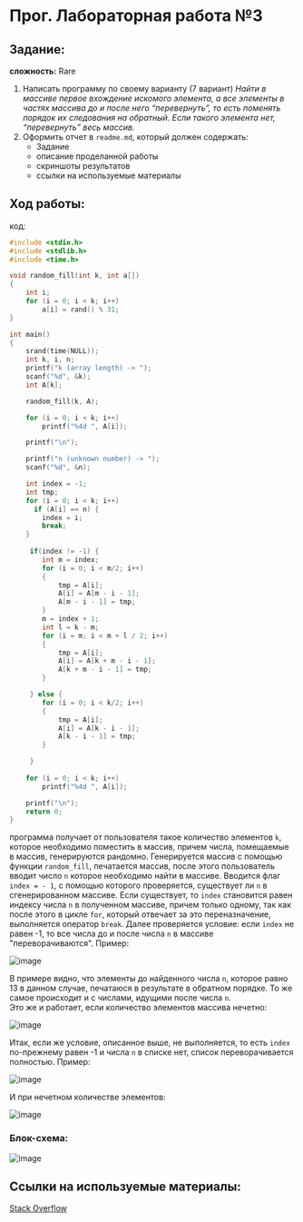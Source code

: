 # Прог. Лабораторная работа №3
## Задание:
__сложность:__ Rare
1. Написать программу по своему варианту (7 вариант)
   _Найти в массиве первое вхождение искомого элемента, а все элементы в частях массива до и после него “перевернуть”, то есть поменять порядок их следования на обратный. Если такого элемента нет, “перевернуть” весь массив._
2. Оформить отчет в ```readme.md```, который должен содержать:
   - Задание
   - описание проделанной работы
   - скриншоты результатов
   - ссылки на используемые материалы

## Ход работы:
код:
```C
#include <stdio.h>
#include <stdlib.h>
#include <time.h>

void random_fill(int k, int a[])
{
    int i;
    for (i = 0; i < k; i++)
        a[i] = rand() % 31;
}

int main()
{
    srand(time(NULL));
    int k, i, n;
    printf("k (array length) -> ");
    scanf("%d", &k);
    int A[k];

    random_fill(k, A);

    for (i = 0; i < k; i++)
        printf("%4d ", A[i]);

    printf("\n");

    printf("n (unknown number) -> ");
    scanf("%d", &n);

    int index = -1;
    int tmp;
    for (i = 0; i < k; i++)
      if (A[i] == n) {
        index = i;
        break;
    }
         
     if(index != -1) {
        int m = index;
        for (i = 0; i < m/2; i++)
        {
            tmp = A[i];
            A[i] = A[m - i - 1];
            A[m - i - 1] = tmp;
        }
        m = index + 1;
        int l = k - m;
        for (i = m; i < m + l / 2; i++)
        {
            tmp = A[i];
            A[i] = A[k + m - i - 1];
            A[k + m - i - 1] = tmp;
        }  

     } else {
        for (i = 0; i < k/2; i++)
        {
            tmp = A[i];
            A[i] = A[k - i - 1];
            A[k - i - 1] = tmp;
        } 

     }
 
    for (i = 0; i < k; i++)
        printf("%4d ", A[i]);

    printf("\n");
    return 0;
}
```
программа получает от пользователя такое количество элементов ```k```, которое необходимо поместить в массив, причем числа, помещаемые в массив, генерируются рандомно. Генерируется массив с помощью функции ```random_fill```, печатается массив, после этого пользователь вводит число ```n``` которое необходимо найти в массиве. Вводится флаг ```index = - 1```, с помощью которого проверяется, существует ли ```n``` в сгенерированном массиве. Если существует, то ```index``` становится равен индексу числа ```n``` в полученном массиве, причем только одному, так как после этого в цикле ```for```, который отвечает за это переназначение, выполняется оператор ```break```. Далее проверяется условие: если ```index``` не равен -1, то все числа до и после числа ```n``` в массиве "переворачиваются". Пример:  
       
![image](https://github.com/StefaniyaP/programming/assets/144994975/285442c9-f239-4ae9-96ef-666d4e91b4f9)   
     
В примере видно, что элементы до найденного числа ```n```, которое равно 13 в данном случае, печатаюся в результате в обратном порядке. То же самое происходит и с числами, идущими после числа ```n```.   
Это же и работает, если количество элементов массива нечетно:    
    
![image](https://github.com/StefaniyaP/programming/assets/144994975/dde565aa-ac1e-489b-b066-146bf591a6fe)      
     
Итак, если же условие, описанное выше, не выполняется, то есть ```index``` по-прежнему равен -1 и числа ```n``` в списке нет, список переворачивается полностью. Пример:     
      
![image](https://github.com/StefaniyaP/programming/assets/144994975/828d07e2-6d9b-414c-a1d8-1d4c17254ee0)     
      
И при нечетном количестве элементов:     
     
![image](https://github.com/StefaniyaP/programming/assets/144994975/ae681c87-568d-4098-8b3c-6921c3dd2426)     
      
### Блок-схема:

![image](https://github.com/StefaniyaP/programming/assets/144994975/61c901bf-7e39-44ed-8c14-d2d562753fcd)      

## Ссылки на используемые материалы:
[Stack Overflow](https://stackoverflow.com)



